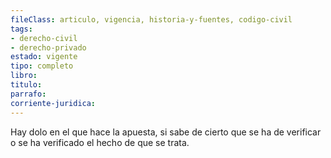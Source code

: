 ```yaml
---
fileClass: articulo, vigencia, historia-y-fuentes, codigo-civil
tags:
- derecho-civil
- derecho-privado
estado: vigente
tipo: completo
libro:
titulo:
parrafo:
corriente-juridica:
---
```

Hay dolo en el que hace la apuesta, si sabe de cierto que se ha de verificar o se ha verificado el hecho de que se trata.